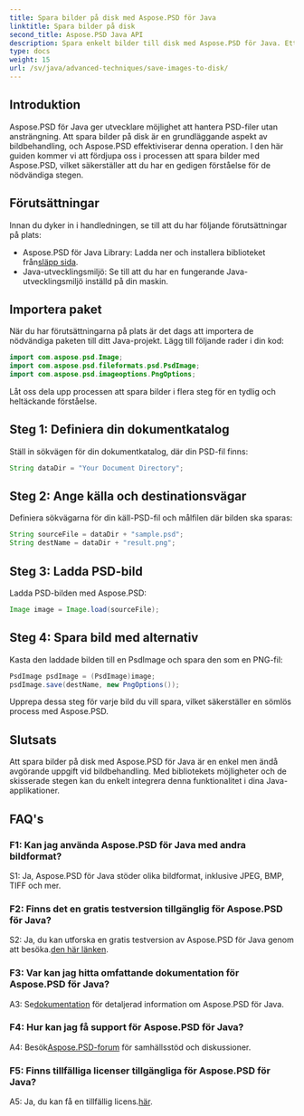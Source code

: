```yaml
---
title: Spara bilder på disk med Aspose.PSD för Java
linktitle: Spara bilder på disk
second_title: Aspose.PSD Java API
description: Spara enkelt bilder till disk med Aspose.PSD för Java. Ett kraftfullt Java-bibliotek för PSD-filmanipulation.
type: docs
weight: 15
url: /sv/java/advanced-techniques/save-images-to-disk/
---
```

## Introduktion

Aspose.PSD för Java ger utvecklare möjlighet att hantera PSD-filer utan ansträngning. Att spara bilder på disk är en grundläggande aspekt av bildbehandling, och Aspose.PSD effektiviserar denna operation. I den här guiden kommer vi att fördjupa oss i processen att spara bilder med Aspose.PSD, vilket säkerställer att du har en gedigen förståelse för de nödvändiga stegen.

## Förutsättningar

Innan du dyker in i handledningen, se till att du har följande förutsättningar på plats:

-  Aspose.PSD för Java Library: Ladda ner och installera biblioteket från[släpp sida](https://releases.aspose.com/psd/java/).
- Java-utvecklingsmiljö: Se till att du har en fungerande Java-utvecklingsmiljö inställd på din maskin.

## Importera paket

När du har förutsättningarna på plats är det dags att importera de nödvändiga paketen till ditt Java-projekt. Lägg till följande rader i din kod:

```java
import com.aspose.psd.Image;
import com.aspose.psd.fileformats.psd.PsdImage;
import com.aspose.psd.imageoptions.PngOptions;
```

Låt oss dela upp processen att spara bilder i flera steg för en tydlig och heltäckande förståelse.

## Steg 1: Definiera din dokumentkatalog

Ställ in sökvägen för din dokumentkatalog, där din PSD-fil finns:

```java
String dataDir = "Your Document Directory";
```

## Steg 2: Ange källa och destinationsvägar

Definiera sökvägarna för din käll-PSD-fil och målfilen där bilden ska sparas:

```java
String sourceFile = dataDir + "sample.psd";
String destName = dataDir + "result.png";
```

## Steg 3: Ladda PSD-bild

Ladda PSD-bilden med Aspose.PSD:

```java
Image image = Image.load(sourceFile);
```

## Steg 4: Spara bild med alternativ

Kasta den laddade bilden till en PsdImage och spara den som en PNG-fil:

```java
PsdImage psdImage = (PsdImage)image;
psdImage.save(destName, new PngOptions());
```

Upprepa dessa steg för varje bild du vill spara, vilket säkerställer en sömlös process med Aspose.PSD.

## Slutsats

Att spara bilder på disk med Aspose.PSD för Java är en enkel men ändå avgörande uppgift vid bildbehandling. Med bibliotekets möjligheter och de skisserade stegen kan du enkelt integrera denna funktionalitet i dina Java-applikationer.

## FAQ's

### F1: Kan jag använda Aspose.PSD för Java med andra bildformat?

S1: Ja, Aspose.PSD för Java stöder olika bildformat, inklusive JPEG, BMP, TIFF och mer.

### F2: Finns det en gratis testversion tillgänglig för Aspose.PSD för Java?

 S2: Ja, du kan utforska en gratis testversion av Aspose.PSD för Java genom att besöka.[den här länken](https://releases.aspose.com/).

### F3: Var kan jag hitta omfattande dokumentation för Aspose.PSD för Java?

 A3: Se[dokumentation](https://reference.aspose.com/psd/java/) för detaljerad information om Aspose.PSD för Java.

### F4: Hur kan jag få support för Aspose.PSD för Java?

 A4: Besök[Aspose.PSD-forum](https://forum.aspose.com/c/psd/34) för samhällsstöd och diskussioner.

### F5: Finns tillfälliga licenser tillgängliga för Aspose.PSD för Java?

 A5: Ja, du kan få en tillfällig licens.[här](https://purchase.aspose.com/temporary-license/).
